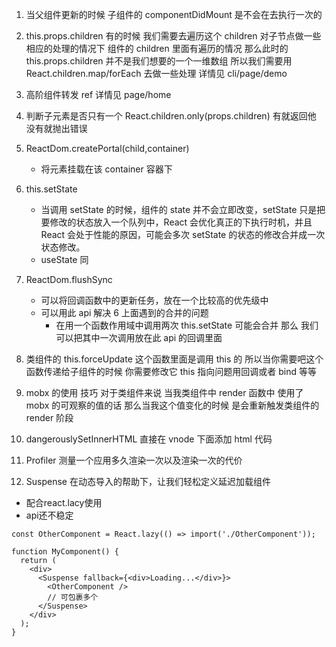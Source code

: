 1. 当父组件更新的时候 子组件的 componentDidMount 是不会在去执行一次的

2. this.props.children 有的时候 我们需要去遍历这个 children 对子节点做一些相应的处理的情况下 组件的 children 里面有遍历的情况 那么此时的 this.props.children 并不是我们想要的一个一维数组 所以我们需要用 React.children.map/forEach 去做一些处理 详情见 cli/page/demo

3. 高阶组件转发 ref 详情见 page/home

4. 判断子元素是否只有一个 React.children.only(props.children) 有就返回他 没有就抛出错误

5. ReactDom.createPortal(child,container)

   - 将元素挂载在该 container 容器下

6. this.setState

   - 当调用 setState 的时候，组件的 state 并不会立即改变，setState 只是把要修改的状态放入一个队列中，React 会优化真正的下执行时机，并且 React 会处于性能的原因，可能会多次 setState 的状态的修改合并成一次状态修改。
   - useState 同

7. ReactDom.flushSync

   - 可以将回调函数中的更新任务，放在一个比较高的优先级中
   - 可以用此 api 解决 6 上面遇到的合并的问题
     - 在用一个函数作用域中调用两次 this.setState 可能会合并 那么 我们可以把其中一次调用放在此 api 的回调里面

8. 类组件的 this.forceUpdate 这个函数里面是调用 this 的 所以当你需要吧这个函数传递给子组件的时候 你需要修改它 this 指向问题用回调或者 bind 等等

9. mobx 的使用 技巧 对于类组件来说 当我类组件中 render 函数中 使用了 mobx 的可观察的值的话 那么当我这个值变化的时候 是会重新触发类组件的 render 阶段

10. dangerouslySetInnerHTML 直接在 vnode 下面添加 html 代码

11. Profiler 测量一个应用多久渲染一次以及渲染一次的代价

12. Suspense 在动态导入的帮助下，让我们轻松定义延迟加载组件
   - 配合react.lacy使用
   - api还不稳定 

```
const OtherComponent = React.lazy(() => import('./OtherComponent'));

function MyComponent() {
  return (
    <div>
      <Suspense fallback={<div>Loading...</div>}>
        <OtherComponent />
        // 可包裹多个
      </Suspense>
    </div>
  );
}
```
